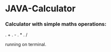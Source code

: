 # JAVA-Calculator

### Calculator with simple maths operations:
  . +
  . -
  . *
  . /
  
 running on terminal.
